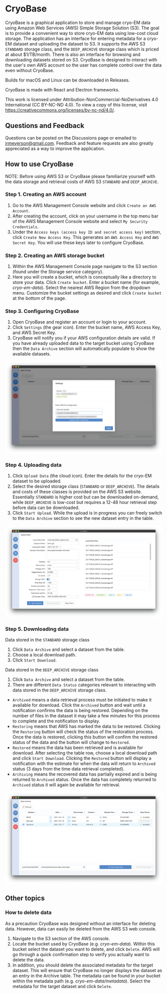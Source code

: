 # CryoBase

CryoBase is a graphical application to store and manage cryo-EM data using Amazon Web Services (AWS) Simple Storage Solution (S3). The goal is to provide a convenient way to store cryo-EM data using low-cost cloud storage. The application has an interface for entering metadata for a cryo-EM dataset and uploading the dataset to S3. It supports the AWS S3 `STANDARD` storage class, and the `DEEP_ARCHIVE` storage class which is priced at about $1/TB/month. There is also an interface for browsing and downloading datasets stored on S3. CryoBase is designed to interact with the user's own AWS account so the user has complete control over the data even without CryoBase. 

Builds for macOS and Linux can be downloaded in Releases.

CryoBase is made with React and Electron frameworks.

This work is licensed under Attribution-NonCommercial-NoDerivatives 4.0 International (CC BY-NC-ND 4.0). To view a copy of this license, visit https://creativecommons.org/licenses/by-nc-nd/4.0/.

## Questions and Feedback
Questions can be posted on the Discussions page or emailed to jrmeyerson@gmail.com. Feedback and feature requests are also greatly appreciated as a way to improve the application.

## How to use CryoBase
NOTE: Before using AWS S3 or CryoBase please familiarize yourself with the data storage and retrieval costs of AWS S3 `STANDARD` and `DEEP_ARCHIVE`.

### Step 1. Creating an AWS account
1. Go to the AWS Management Console website and click `Create an AWS Account`.
2. After creating the account, click on your username in the top menu bar of the AWS Management Console website and select `My Security Credentials`.
3. Under the `Access keys (access key ID and secret access key)` section, click `Create New Access Key`. This generates an `AWS Access Key` and `AWS Secret Key`. You will use these keys later to configure CryoBase.

### Step 2. Creating an AWS storage bucket
1. Within the AWS Management Console page navigate to the S3 section (found under the Storage service category).
2. Here you will create a bucket, which is conceptually like a directory to store your data. Click `Create bucket`. Enter a bucket name (for example, *cryo-em-data*). Select the nearest AWS Region from the dropdown menu. Customize the bucket settings as desired and click `Create bucket` at the bottom of the page.

### Step 3. Configuring CryoBase
1. Open CryoBase and register an account or login to your account.
2. Click `Settings` (the gear icon). Enter the bucket name, AWS Access Key, and AWS Secret Key.
3. CryoBase will notify you if your AWS configuration details are valid. If you have already uploaded data to the target bucket using CryoBase then the `Data Archive` section will automatically populate to show the available datasets.

![alt text](https://github.com/joelmeyerson/cryobase-app/blob/main/settings.png?raw=true)

### Step 4. Uploading data
1. Click `Upload Data` (the cloud icon). Enter the details for the cryo-EM dataset to be uploaded.
2. Select the desired storage class (`STANDARD` or `DEEP_ARCHIVE`). The details and costs of these classes is provided on the AWS S3 website. Essentially `STANDARD` is higher cost but can be downloaded on-demand, while `DEEP_ARCHIVE` is low-cost but requires a 12-48 hour retrieval step before data can be downloaded.
3. Click `Start Upload`. While the upload is in progress you can freely switch to the `Data Archive` section to see the new dataset entry in the table.

![alt text](https://github.com/joelmeyerson/cryobase-app/blob/main/upload.png?raw=true)

### Step 5. Downloading data
Data stored in the `STANDARD` storage class
1. Click `Data Archive` and select a dataset from the table.
2. Choose a local download path.
3. Click `Start Download`.

Data stored in the `DEEP_ARCHIVE` storage class
1. Click `Data Archive` and select a dataset from the table.
2. There are different `Data Status` categories relevant to interacting with data stored in the `DEEP_ARCHIVE` storage class.
* `Archived` means a data retrieval process must be initiated to make it available for download. Click the `Archived` button and wait until a notification confirms the data is being restored. Depending on the number of files in the dataset it may take a few minutes for this process to complete and the notification to display.
* `Restoring` means that AWS has marked the data to be restored. Clicking the `Restoring` button will check the status of the restoration process. Once the data is restored, clicking this button will confirm the restored status of the data and the button will change to `Restored`.
* `Restored` means the data has been retrieved and is available for download. After selecting the table row, choose a local download path and click `Start Download`. Clicking the `Restored` button will display a notification with the estimate for when the data will return to `Archived` status (3 days from the time data retrieval completed).
* `Archiving` means the recovered data has partially expired and is being returned to `Archived` status. Once the data has completely returned to `Archived` status it will again be available for retrieval.

![alt text](https://github.com/joelmeyerson/cryobase-app/blob/main/download.png?raw=true)

## Other topics

### How to delete data
As a precaution CryoBase was designed without an interface for deleting data. However, data can easily be deleted from the AWS S3 web console.
1. Navigate to the S3 section of the AWS console.
2. Locate the bucket used by CryoBase (e.g. *cryo-em-data*). Within this bucket select the dataset you want to delete, and click `Delete`. AWS will go through a quick confirmation step to verify you actually want to delete the data.
3. In addition, you should delete the associated metadata for the target dataset. This will ensure that CryoBase no longer displays the dataset as an entry in the Archive table. The metadata can be found in your bucket within the metadata path (e.g. *cryo-em-data/metadata*). Select the metadata for the target dataset and click `Delete`.
